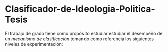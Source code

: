 # Clasificador-de-Ideologia-Politica-Tesis
El trabajo de grado tiene como propósito estudiar estudiar el desempeño de un *mecanismo de clasificación* tomando como referencia los siguientes niveles de experimentación:


